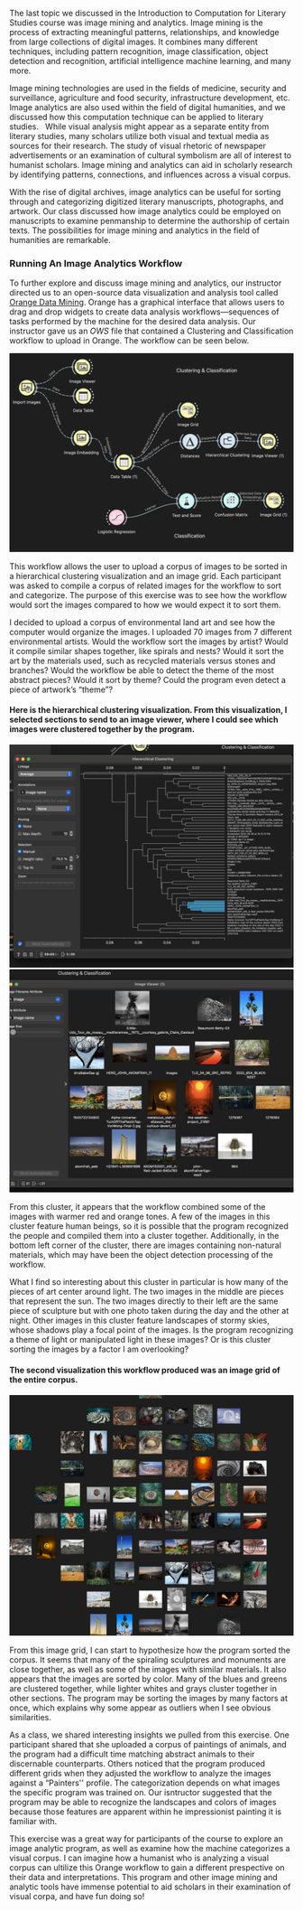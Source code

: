 The last topic we discussed in the Introduction to Computation for Literary Studies course was image mining and analytics. Image mining is the process of extracting meaningful patterns, relationships, and knowledge from large collections of digital images. It combines many different techniques, including pattern recognition, image classification, object detection and recognition, artificial intelligence machine learning, and many more. 

Image mining technologies are used in the fields of medicine, security and surveillance, agriculture and food security, infrastructure development, etc. Image analytics are also used within the field of digital humanities, and we discussed how this computation technique can be applied to literary studies.
 
While visual analysis might appear as a separate entity from literary studies, many scholars utilize both visual and textual media as sources for their research. The study of visual rhetoric of newspaper advertisements or an examination of cultural symbolism are all of interest to humanist scholars. Image mining and analytics can aid in scholarly research by identifying patterns, connections, and influences across a visual corpus. 

With the rise of digital archives, image analytics can be useful for sorting through and categorizing digitized literary manuscripts, photographs, and artwork. Our class discussed how image analytics could be employed on manuscripts to examine penmanship to determine the authorship of certain texts. The possibilities for image mining and analytics in the field of humanities are remarkable.

### Running An Image Analytics Workflow

To further explore and discuss image mining and analytics, our instructor directed us to an open-source data visualization and analysis tool called [Orange Data Mining](https://orangedatamining.com/). Orange has a graphical interface that allows users to drag and drop widgets to create data analysis workflows—sequences of tasks performed by the machine for the desired data analysis. Our instructor gave us an *OWS* file that contained a Clustering and Classification workflow to upload in Orange. The workflow can be seen below. 

![](/assets/image/orange.png)

This workflow allows the user to upload a corpus of images to be sorted in a hierarchical clustering visualization and an image grid. Each participant was asked to compile a corpus of related images for the workflow to sort and categorize. The purpose of this exercise was to see how the workflow would sort the images compared to how we would expect it to sort them.

I decided to upload a corpus of environmental land art and see how the computer would organize the images. I uploaded 70 images from 7 different environmental artists. Would the workflow sort the images by artist? Would it compile similar shapes together, like spirals and nests? Would it sort the art by the materials used, such as recycled materials versus stones and branches? Would the workflow be able to detect the theme of the most abstract pieces? Would it sort by theme? Could the program even detect a piece of artwork’s “theme”? 

#### Here is the hierarchical clustering visualization. From this visualization, I selected sections to send to an image viewer, where I could see which images were clustered together by the program. 

![](/assets/image/environcluster.png)
![](/assets/image/environ2.png)

From this cluster, it appears that the workflow combined some of the images with warmer red and orange tones. A few of the images in this cluster feature human beings, so it is possible that the program recognized the people and compiled them into a cluster together. Additionally, in the bottom left corner of the cluster, there are images containing non-natural materials, which may have been the object detection processing of the workflow. 

What I find so interesting about this cluster in particular is how many of the pieces of art center around light. The two images in the middle are pieces that represent the sun. The two images directly to their left are the same piece of sculpture but with one photo taken during the day and the other at night. Other images in this cluster feature landscapes of stormy skies, whose shadows play a focal point of the images. Is the program recognizing a theme of light or manipulated light in these images? Or is this cluster sorting the images by a factor I am overlooking? 

#### The second visualization this workflow produced was an image grid of the entire corpus. 

![](/assets/image/environ1.png)

From this image grid, I can start to hypothesize how the program sorted the corpus. It seems that many of the spiraling sculptures and monuments are close together, as well as some of the images with similar materials. It also appears that the images are sorted by color. Many of the blues and greens are clustered together, while lighter whites and grays cluster together in other sections. The program may be sorting the images by many factors at once, which explains why some appear as outliers when I see obvious similarities. 

As a class, we shared interesting insights we pulled from this exercise. One participant shared that she uploaded a corpus of paintings of animals, and the program had a difficult time matching abstract animals to their discernable counterparts. Others noticed that the program produced different grids when they adjusted the workflow to analyze the images against a “Painters'' profile. The categorization depends on what images the specific program was trained on. Our isntructor suggested that the program may be able to recognize the landscapes and colors of images because those features are apparent within he impressionist painting it is familiar with. 

This exercise was a great way for participants of the course to explore an image analytic program, as well as examine how the machine categorizes a visual corpus. I can imagine how a humanist who is analyzing a visual corpus can ultilize this Orange workflow to gain a different prespective on their data and interpretations. This program and other image mining and analytic tools have immense potential to aid scholars in their examination of visual corpa, and have fun doing so!

